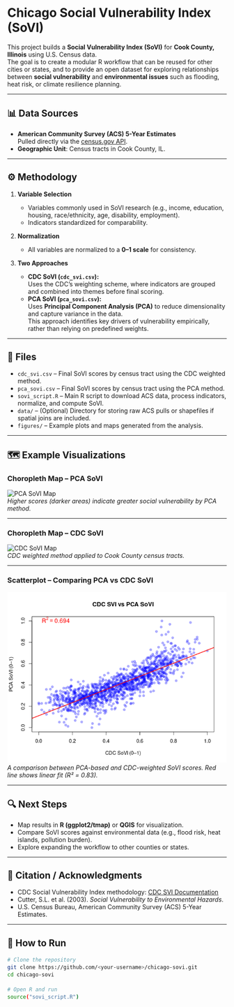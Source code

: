 # Chicago Social Vulnerability Index (SoVI)

This project builds a **Social Vulnerability Index (SoVI)** for **Cook County, Illinois** using U.S. Census data.  
The goal is to create a modular R workflow that can be reused for other cities or states, and to provide an open dataset for exploring relationships between **social vulnerability** and **environmental issues** such as flooding, heat risk, or climate resilience planning.

---

## 📊 Data Sources
- **American Community Survey (ACS) 5-Year Estimates**  
  Pulled directly via the [census.gov API](https://www.census.gov/data/developers/data-sets/acs-5year.html).  
- **Geographic Unit**: Census tracts in Cook County, IL.

---

## ⚙️ Methodology
1. **Variable Selection**  
   - Variables commonly used in SoVI research (e.g., income, education, housing, race/ethnicity, age, disability, employment).  
   - Indicators standardized for comparability.  

2. **Normalization**  
   - All variables are normalized to a **0–1 scale** for consistency.  

3. **Two Approaches**  
   - **CDC SoVI (`cdc_svi.csv`):**  
     Uses the CDC’s weighting scheme, where indicators are grouped and combined into themes before final scoring.  
   - **PCA SoVI (`pca_sovi.csv`):**  
     Uses **Principal Component Analysis (PCA)** to reduce dimensionality and capture variance in the data.  
     This approach identifies key drivers of vulnerability empirically, rather than relying on predefined weights.

---

## 📂 Files
- `cdc_svi.csv` – Final SoVI scores by census tract using the CDC weighted method.  
- `pca_sovi.csv` – Final SoVI scores by census tract using the PCA method.  
- `sovi_script.R` – Main R script to download ACS data, process indicators, normalize, and compute SoVI.  
- `data/` – (Optional) Directory for storing raw ACS pulls or shapefiles if spatial joins are included.  
- `figures/` – Example plots and maps generated from the analysis.  

---

## 🗺️ Example Visualizations

### Choropleth Map – PCA SoVI
![PCA SoVI Map](figures/pca_sovi_map.png)  
*Higher scores (darker areas) indicate greater social vulnerability by PCA method.*

---

### Choropleth Map – CDC SoVI
![CDC SoVI Map](figures/cdc_svi_map.png)  
*CDC weighted method applied to Cook County census tracts.*

---

### Scatterplot – Comparing PCA vs CDC SoVI
![CDC vs PCA SoVI Scatter](figures/cdc_svi_vs_pca_sovi_scatter.png)  
*A comparison between PCA-based and CDC-weighted SoVI scores. Red line shows linear fit (R² = 0.83).*

---

## 🔍 Next Steps
- Map results in **R (ggplot2/tmap)** or **QGIS** for visualization.  
- Compare SoVI scores against environmental data (e.g., flood risk, heat islands, pollution burden).  
- Explore expanding the workflow to other counties or states.  

---

## 📝 Citation / Acknowledgments
- CDC Social Vulnerability Index methodology: [CDC SVI Documentation](https://www.atsdr.cdc.gov/placeandhealth/svi/index.html)  
- Cutter, S.L. et al. (2003). *Social Vulnerability to Environmental Hazards*.  
- U.S. Census Bureau, American Community Survey (ACS) 5-Year Estimates.  

---

## 🚀 How to Run
```bash
# Clone the repository
git clone https://github.com/<your-username>/chicago-sovi.git
cd chicago-sovi

# Open R and run
source("sovi_script.R")
